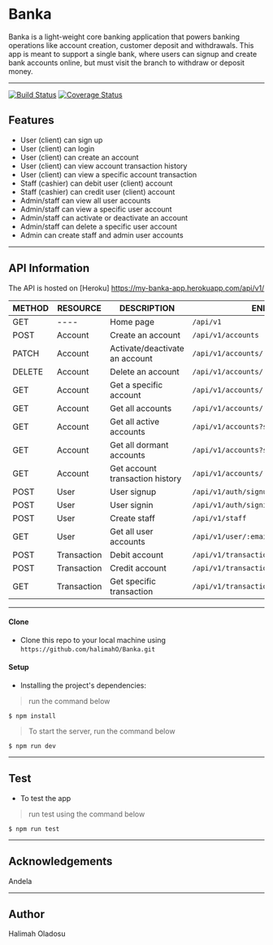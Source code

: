 # Banka

Banka is a light-weight core banking application that powers banking operations like account creation, customer deposit and withdrawals. This app is meant to support a single bank, where users can signup and create bank accounts online, but must visit the branch to withdraw or deposit money.

---

[![Build Status](https://travis-ci.com/halimahO/banka-react.svg?branch=develop)](https://travis-ci.com/halimahO/banka-react)
[![Coverage Status](https://coveralls.io/repos/github/halimahO/banka-react/badge.svg?branch=ch-setup-test-167524682)](https://coveralls.io/github/halimahO/banka-react?branch=ch-setup-test-167524682)

## Features

- User (client) can sign up
- User (client) can login
- User (client) can create an account
- User (client) can view account transaction history
- User (client) can view a specific account transaction
- Staff (cashier) can debit user (client) account
- Staff (cashier) can credit user (client) account
- Admin/staff can view all user accounts
- Admin/staff can view a specific user account
- Admin/staff can activate or deactivate an account
- Admin/staff can delete a specific user account
- Admin can create staff and admin user accounts

---

## API Information

The API is hosted on [Heroku] https://my-banka-app.herokuapp.com/api/v1/

| METHOD | RESOURCE    | DESCRIPTION                     | ENDPOINTS                                  |
| ------ | ----------- | ------------------------------- | ------------------------------------------ |
| GET    | ----        | Home page                       | `/api/v1`                                  |
| POST   | Account     | Create an account               | `/api/v1/accounts`                         |
| PATCH  | Account     | Activate/deactivate an account  | `/api/v1/accounts/:accountNo`              |
| DELETE | Account     | Delete an account               | `/api/v1/accounts/:accountNo`              |
| GET    | Account     | Get a specific account          | `/api/v1/accounts/:accountNo`              |
| GET    | Account     | Get all accounts                | `/api/v1/accounts/`                        |
| GET    | Account     | Get all active accounts         | `/api/v1/accounts?status=active`           |
| GET    | Account     | Get all dormant accounts        | `/api/v1/accounts?status=dormant`          |
| GET    | Account     | Get account transaction history | `/api/v1/accounts/:accountNo/transactions` |
| POST   | User        | User signup                     | `/api/v1/auth/signup`                      |
| POST   | User        | User signin                     | `/api/v1/auth/signin`                      |
| POST   | User        | Create staff                    | `/api/v1/staff`                            |
| GET    | User        | Get all user accounts           | `/api/v1/user/:email/accounts`             |
| POST   | Transaction | Debit account                   | `/api/v1/transactions/:accountNo/debit`    |
| POST   | Transaction | Credit account                  | `/api/v1/transactions/:accountNo/credit`   |
| GET    | Transaction | Get specific transaction        | `/api/v1/transactions/:transactionId`      |

---

#### Clone

- Clone this repo to your local machine using `https://github.com/halimahO/Banka.git`

#### Setup

- Installing the project's dependencies:

> run the command below

```shell
$ npm install
```

> To start the server, run the command below

```shell
$ npm run dev
```

---

## Test

- To test the app

> run test using the command below

```shell
$ npm run test
```

---

## Acknowledgements

Andela

---

## Author

Halimah Oladosu
